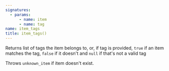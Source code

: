 ```yaml
---
signatures:
  - params:
      - name: item
      - name: tag
name: item_tags
title: item_tags()
---
```



Returns list of tags the item belongs to, or, if tag is provided, `true` if an
item matches the tag, `false` if it doesn't and `null` if that's not a valid tag

Throws `unknown_item` if item doesn't exist.
